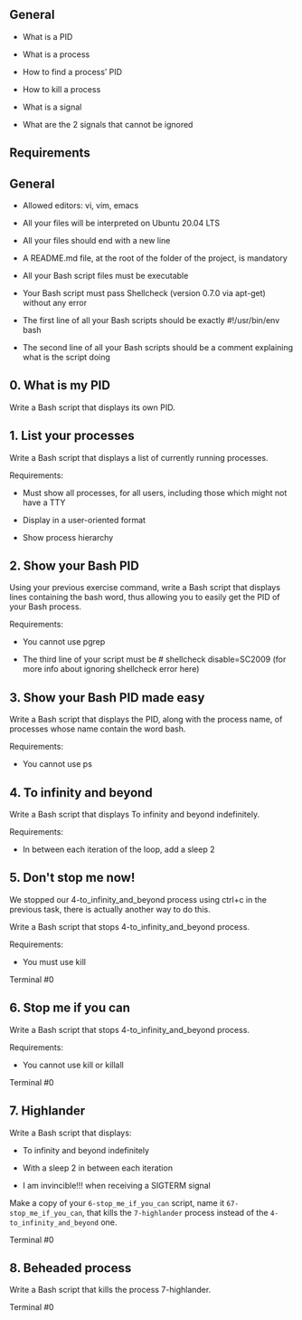 ## General

 - What is a PID

 - What is a process

 - How to find a process’ PID

 - How to kill a process

 - What is a signal

 - What are the 2 signals that cannot be ignored

## Requirements

## General

 - Allowed editors: vi, vim, emacs

 - All your files will be interpreted on Ubuntu 20.04 LTS

 - All your files should end with a new line

 - A README.md file, at the root of the folder of the project, is mandatory

 - All your Bash script files must be executable

 - Your Bash script must pass Shellcheck (version 0.7.0 via apt-get) without any error

 - The first line of all your Bash scripts should be exactly #!/usr/bin/env bash

 - The second line of all your Bash scripts should be a comment explaining what is the script doing


## 0. What is my PID

Write a Bash script that displays its own PID.

## 1. List your processes

Write a Bash script that displays a list of currently running processes.

Requirements:

 - Must show all processes, for all users, including those which might not have a TTY

 - Display in a user-oriented format

 - Show process hierarchy


## 2. Show your Bash PID

Using your previous exercise command, write a Bash script that displays lines containing the bash word, thus allowing you to easily get the PID of your Bash process.

Requirements:

 - You cannot use pgrep

 - The third line of your script must be # shellcheck disable=SC2009 (for more info about ignoring shellcheck error here)


## 3. Show your Bash PID made easy

Write a Bash script that displays the PID, along with the process name, of processes whose name contain the word bash.

Requirements:

 - You cannot use ps


## 4. To infinity and beyond

Write a Bash script that displays To infinity and beyond indefinitely.

Requirements:

 - In between each iteration of the loop, add a sleep 2



## 5. Don't stop me now!

We stopped our 4-to_infinity_and_beyond process using ctrl+c in the previous task, there is actually another way to do this.

Write a Bash script that stops 4-to_infinity_and_beyond process.

Requirements:

 - You must use kill

Terminal #0


## 6. Stop me if you can

Write a Bash script that stops 4-to_infinity_and_beyond process.

Requirements:

 - You cannot use kill or killall

Terminal #0


## 7. Highlander

Write a Bash script that displays:

 - To infinity and beyond indefinitely

 - With a sleep 2 in between each iteration

 - I am invincible!!! when receiving a SIGTERM signal

Make a copy of your `6-stop_me_if_you_can` script, name it `67-stop_me_if_you_can`, that kills the `7-highlander` process instead of the `4-to_infinity_and_beyond` one.

Terminal #0


## 8. Beheaded process

Write a Bash script that kills the process 7-highlander.

Terminal #0
